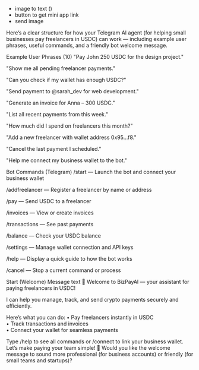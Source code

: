 - image to text ()
- button to get mini app link
- send image

Here’s a clear structure for how your Telegram AI agent (for helping small businesses pay freelancers in USDC) can work — including example user phrases, useful commands, and a friendly bot welcome message.

Example User Phrases (10)
"Pay John 250 USDC for the design project."

"Show me all pending freelancer payments."

"Can you check if my wallet has enough USDC?"

"Send payment to @sarah_dev for web development."

"Generate an invoice for Anna – 300 USDC."

"List all recent payments from this week."

"How much did I spend on freelancers this month?"

"Add a new freelancer with wallet address 0x95…f8."

"Cancel the last payment I scheduled."

"Help me connect my business wallet to the bot."

Bot Commands (Telegram)
/start — Launch the bot and connect your business wallet

/addfreelancer — Register a freelancer by name or address

/pay — Send USDC to a freelancer

/invoices — View or create invoices

/transactions — See past payments

/balance — Check your USDC balance

/settings — Manage wallet connection and API keys

/help — Display a quick guide to how the bot works

/cancel — Stop a current command or process

Start (Welcome) Message
text
👋 Welcome to BizPayAI — your assistant for paying freelancers in USDC!

I can help you manage, track, and send crypto payments securely and efficiently.

Here’s what you can do:
• Pay freelancers instantly in USDC  
• Track transactions and invoices  
• Connect your wallet for seamless payments

Type /help to see all commands or /connect to link your business wallet.
Let’s make paying your team simple! 💸
Would you like the welcome message to sound more professional (for business accounts) or friendly (for small teams and startups)?